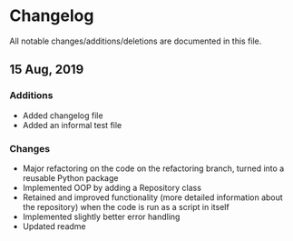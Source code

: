 # Changelog



All notable changes/additions/deletions are documented in this file.



## 15 Aug, 2019



### Additions

- Added changelog file
- Added an informal test file 



### Changes

- Major refactoring on the code on the refactoring branch, turned into a reusable Python package
- Implemented OOP by adding a Repository class 
- Retained and improved functionality (more detailed information about the repository) when the code is run as a script in itself
- Implemented slightly better error handling
- Updated readme